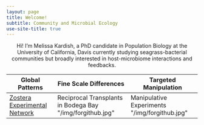 ```yaml
---
layout: page
title: Welcome!
subtitle: Community and Microbial Ecology
use-site-title: true
---
```

<center>
Hi! I’m Melissa Kardish, a PhD candidate in Population Biology at the University of California, Davis currently studying seagrass-bacterial communities but broadly interested in host-microbiome interactions and feedbacks.
</center>
  
  Global Patterns | Fine Scale Differences | Targeted Manipulation
------------------|------------------------|-------
 [Zostera Experimental Network]("/img/forgithub.jpg")|  Reciprocal Transplants in Bodega Bay "/img/forgithub.jpg"|  Manipulative Experiments "/img/forgithub.jpg"
